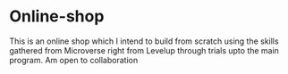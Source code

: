 # Online-shop
This is an online shop which I intend to build from scratch using the skills gathered from Microverse right from Levelup through trials upto the main program.
Am open to collaboration
